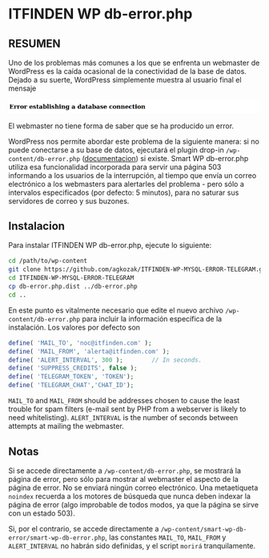 # ITFINDEN WP db-error.php



## RESUMEN

Uno de los problemas más comunes a los que se enfrenta un webmaster de WordPress es la caída ocasional de la conectividad de la base de datos. Dejado a su suerte, WordPress simplemente muestra al usuario final el mensaje

![Error establishing a database connection](img/error.png)

El webmaster no tiene forma de saber que se ha producido un error.

WordPress nos permite abordar este problema de la siguiente manera: si no puede conectarse a su base de datos, ejecutará el plugin drop-in `/wp-content/db-error.php` ([documentacion](https://developer.wordpress.org/reference/functions/dead_db/)) si existe. Smart WP db-error.php utiliza esa funcionalidad incorporada para servir una página 503 informando a los usuarios de la interrupción, al tiempo que envía un correo electrónico a los webmasters para alertarles del problema - pero sólo a intervalos especificados (por defecto: 5 minutos), para no saturar sus servidores de correo y sus buzones.



## Instalacion

Para instalar ITFINDEN WP db-error.php, ejecute lo siguiente:

```sh
cd /path/to/wp-content
git clone https://github.com/agkozak/ITFINDEN-WP-MYSQL-ERROR-TELEGRAM.git
cd ITFINDEN-WP-MYSQL-ERROR-TELEGRAM
cp db-error.php.dist ../db-error.php
cd ..
```

En este punto es vitalmente necesario que edite el nuevo archivo `/wp-content/db-error.php` para incluir la información específica de la instalación. Los valores por defecto son

```php
define( 'MAIL_TO', 'noc@itfinden.com' );
define( 'MAIL_FROM', 'alerta@itfinden.com' );
define( 'ALERT_INTERVAL', 300 );        // In seconds.
define( 'SUPPRESS_CREDITS', false );
define( 'TELEGRAM_TOKEN', 'TOKEN');
define( 'TELEGRAM_CHAT','CHAT_ID');
```

`MAIL_TO` and `MAIL_FROM` should be addresses chosen to cause the least trouble for spam filters (e-mail sent by PHP from a webserver is likely to need whitelisting). `ALERT_INTERVAL` is the number of seconds between attempts at mailing the webmaster.

## Notas

Si se accede directamente a `/wp-content/db-error.php`, se mostrará la página de error, pero sólo para mostrar al webmaster el aspecto de la página de error. No se enviará ningún correo electrónico. Una metaetiqueta `noindex` recuerda a los motores de búsqueda que nunca deben indexar la página de error (algo improbable de todos modos, ya que la página se sirve con un estado 503).

Si, por el contrario, se accede directamente a `/wp-content/smart-wp-db-error/smart-wp-db-error.php`, las constantes `MAIL_TO`, `MAIL_FROM` y `ALERT_INTERVAL` no habrán sido definidas, y el script `morirá` tranquilamente.


